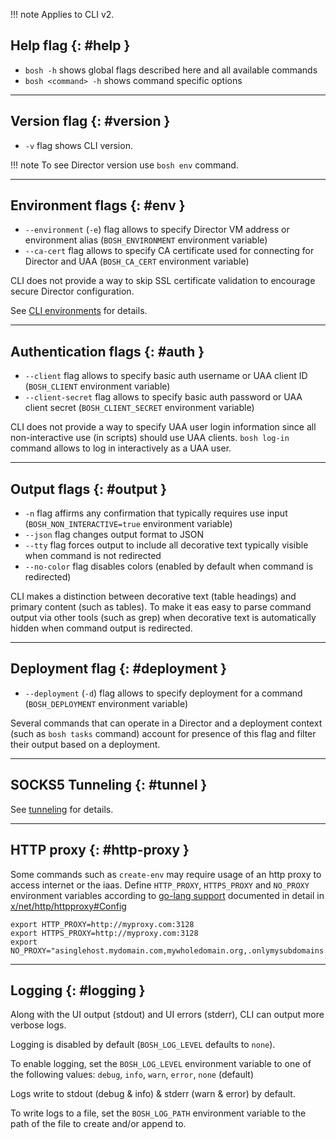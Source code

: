 !!! note
    Applies to CLI v2.

## Help flag {: #help }

- `bosh -h` shows global flags described here and all available commands
- `bosh <command> -h` shows command specific options

---
## Version flag {: #version }

- `-v` flag shows CLI version.

!!! note
    To see Director version use `bosh env` command.

---
## Environment flags {: #env }

- `--environment` (`-e`) flag allows to specify Director VM address or environment alias (`BOSH_ENVIRONMENT` environment variable)
- `--ca-cert` flag allows to specify CA certificate used for connecting for Director and UAA (`BOSH_CA_CERT` environment variable)

CLI does not provide a way to skip SSL certificate validation to encourage secure Director configuration.

See [CLI environments](cli-envs.md) for details.

---
## Authentication flags {: #auth }

- `--client` flag allows to specify basic auth username or UAA client ID (`BOSH_CLIENT` environment variable)
- `--client-secret` flag allows to specify basic auth password or UAA client secret (`BOSH_CLIENT_SECRET` environment variable)

CLI does not provide a way to specify UAA user login information since all non-interactive use (in scripts) should use UAA clients. `bosh log-in` command allows to log in interactively as a UAA user.

---
## Output flags {: #output }

- `-n` flag affirms any confirmation that typically requires use input (`BOSH_NON_INTERACTIVE=true` environment variable)
- `--json` flag changes output format to JSON
- `--tty` flag forces output to include all decorative text typically visible when command is not redirected
- `--no-color` flag disables colors (enabled by default when command is redirected)

CLI makes a distinction between decorative text (table headings) and primary content (such as tables). To make it eas easy to parse command output via other tools (such as grep) when decorative text is automatically hidden when command output is redirected.

---
## Deployment flag {: #deployment }

- `--deployment` (`-d`) flag allows to specify deployment for a command (`BOSH_DEPLOYMENT` environment variable)

Several commands that can operate in a Director and a deployment context (such as `bosh tasks` command) account for presence of this flag and filter their output based on a deployment.

---
## SOCKS5 Tunneling {: #tunnel }

See [tunneling](cli-tunnel.md) for details.

---
## HTTP proxy {: #http-proxy }

Some commands such as `create-env` may require usage of an http proxy to access internet or the iaas. Define `HTTP_PROXY`, `HTTPS_PROXY` and `NO_PROXY` environment variables according to [go-lang support](https://golang.org/pkg/net/http/#ProxyFromEnvironment) documented in detail in [x/net/http/httpproxy#Config](https://godoc.org/golang.org/x/net/http/httpproxy#Config)

```
export HTTP_PROXY=http://myproxy.com:3128
export HTTPS_PROXY=http://myproxy.com:3128
export NO_PROXY="asinglehost.mydomain.com,mywholedomain.org,.onlymysubdomains.org,192.168.10.11,172.17.11.0/24"
```

---
## Logging {: #logging }

Along with the UI output (stdout) and UI errors (stderr), CLI can output more verbose logs.

Logging is disabled by default (`BOSH_LOG_LEVEL` defaults to `none`).

To enable logging, set the `BOSH_LOG_LEVEL` environment variable to one of the following values: `debug`, `info`, `warn`, `error`, `none` (default)

Logs write to stdout (debug & info) & stderr (warn & error) by default.

To write logs to a file, set the `BOSH_LOG_PATH` environment variable to the path of the file to create and/or append to.
